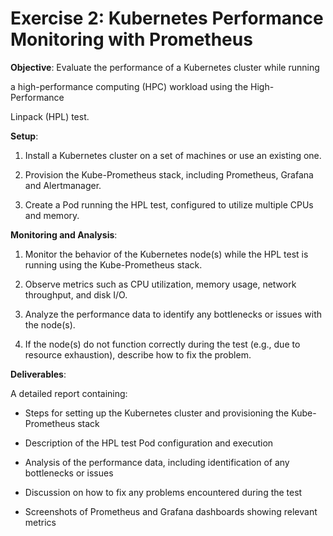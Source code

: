 # Exercise 2: Kubernetes Performance Monitoring with Prometheus

**Objective**: Evaluate the performance of a Kubernetes cluster while running

a high-performance computing (HPC) workload using the High-Performance

Linpack (HPL) test.

**Setup**:

1. Install a Kubernetes cluster on a set of machines or use an existing one.

2. Provision the Kube-Prometheus stack, including Prometheus, Grafana and Alertmanager.

3. Create a Pod running the HPL test, configured to utilize multiple CPUs and memory.

**Monitoring and Analysis**:

1. Monitor the behavior of the Kubernetes node(s) while the HPL test is running using the Kube-Prometheus stack.

2. Observe metrics such as CPU utilization, memory usage, network throughput, and disk I/O.

3. Analyze the performance data to identify any bottlenecks or issues with the node(s).

4. If the node(s) do not function correctly during the test (e.g., due to resource exhaustion), describe how to fix the problem.

**Deliverables**:

A detailed report containing:

- Steps for setting up the Kubernetes cluster and provisioning the Kube-Prometheus stack

- Description of the HPL test Pod configuration and execution

- Analysis of the performance data, including identification of any bottlenecks or issues

- Discussion on how to fix any problems encountered during the test

- Screenshots of Prometheus and Grafana dashboards showing relevant metrics
